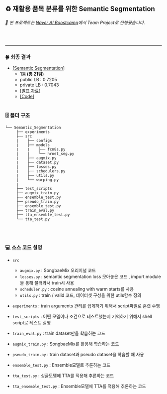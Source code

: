 ## ♻️ 재활용 품목 분류를 위한 Semantic Segmentation

###### 📌 본 프로젝트는 [_*Naver AI Boostcamp*_](https://www.edwith.org/bcaitech1/)에서 Team Project로 진행됐습니다.
<br>


----
### 🍀  최종 결과 
- [[Semantic Segmentation]](http://boostcamp.stages.ai/competitions/28/overview/description)
    - **1등 (총 21팀)**
    - public  LB : 0.7205 
    - private LB : 0.7043
    - [[발표 자료]](https://www.notion.so/MultiHead_Ensemble-a6d4e3db725a4588ab18ab7ea2551c92#0ace36d4004d4f17913cc543888fa0bd)
    - [[Code]](https://github.com/bcaitech1/p3-ims-obd-multihead_ensemble/blob/master/Hongyeob-Kim/Semantic_Segmentation/)
<br></br>

### 🗄 폴더 구조
```
└── Semantic_Segmentation
     ├── experiments
     ├── src
     ∣    ├── configs
     ∣    ├── models
     ∣    ∣    ├── fcn8s.py
     ∣    ∣    └── hrnet_seg.py
     ∣    ├── augmix.py
     ∣    ├── dataset.py
     ∣    ├── losses.py
     ∣    ├── schedulers.py
     ∣    ├── utils.py     
     ∣    └── warping.py
     ∣
     ├── test_scripts
     ├── augmix_train.py
     ├── ensemble_test.py
     ├── pseudo_train.py
     ├── ensemble_test.py
     ├── train_eval.py
     ├── tta_ensemble_test.py
     └── tta_test.py
```
<br></br>

### 💻 소스 코드 설명
- `src`
    - `augmix.py` : SongbaeMix 오리지널 코드
    - `losses.py` : semantic segmentation loss 모아놓은 코드 , import module을 통해 불러와서 train시 사용
    - `scheduler.py` : cosine annealing with warm starts를 사용
    - `utils.py` : train / valid 코드, 데이터셋 구성을 위한 utils함수 정의

- `experiments` : train arguments 관리를 쉽게하기 위해서 script파일로 훈련 수행
- `test_scripts` : 어떤 모델이나 조건으로 테스트했는지 기억하기 위해서 shell script로 테스트 실행
- `train_eval.py` : train dataset만을 학습하는 코드
- `augmix_train.py` : SongbaeMix를 활용해 학습하는 코드
- `pseudo_train.py` : train dataset과 pseudo dataset을 학습할 때 사용
- `ensemble_test.py` : Ensemble모델로 추론하는 코드
- `tta_test.py` : 싱글모델에 TTA를 적용해 추론하는 코드
- `tta_ensemble_test.py` : Ensemble모델에 TTA를 적용해 추론하는 코드